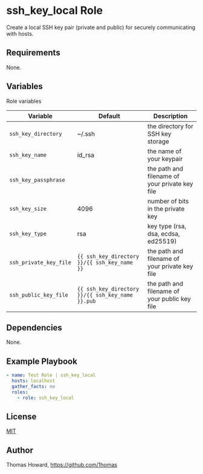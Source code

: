 # ssh_key_local Role

Create a local SSH key pair (private and public) for securely communicating with hosts.

## Requirements

None.

## Variables

Role variables

| Variable               | Default | Description |
| ---------------------- | ------- | ----------- |
| `ssh_key_directory`    | ~/.ssh  | the directory for SSH key storage |
| `ssh_key_name`         | id_rsa  | the name of your keypair |
| `ssh_key_passphrase`   |         | the path and filename of your private key file |
| `ssh_key_size`         | 4096    | number of bits in the private key |
| `ssh_key_type`         | rsa     | key type (rsa, dsa, ecdsa, ed25519) |
| `ssh_private_key_file` | `{{ ssh_key_directory }}/{{ ssh_key_name }}`     | the path and filename of your private key file |
| `ssh_public_key_file`  | `{{ ssh_key_directory }}/{{ ssh_key_name }}.pub` | the path and filename of your public key file |

## Dependencies

None.

## Example Playbook

```yaml
- name: Test Role | ssh_key_local
  hosts: localhost
  gather_facts: no
  roles:
    - role: ssh_key_local
```

## License

[MIT](https://mit-license.org/)

## Author

Thomas Howard, <https://github.com/1homas>

